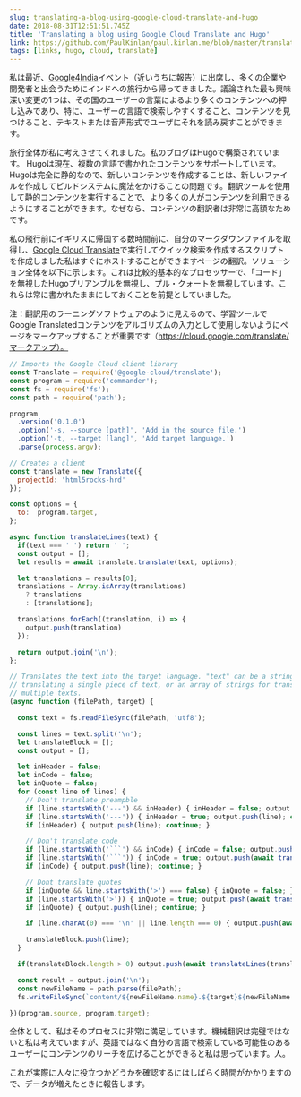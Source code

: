 ```yaml
---
slug: translating-a-blog-using-google-cloud-translate-and-hugo
date: 2018-08-31T12:51:51.745Z
title: 'Translating a blog using Google Cloud Translate and Hugo'
link: https://github.com/PaulKinlan/paul.kinlan.me/blob/master/translate.js
tags: [links, hugo, cloud, translate]
---
```

私は最近、[Google4India](https://twitter.com/hashtag/google4india)イベント（近いうちに報告）に出席し、多くの企業や開発者と出会うためにインドへの旅行から帰ってきました。議論された最も興味深い変更の1つは、その国のユーザーの言葉によるより多くのコンテンツへの押し込みであり、特に、ユーザーの言語で検索しやすくすること、コンテンツを見つけること、テキストまたは音声形式でユーザにそれを読み戻すことができます。

旅行全体が私に考えさせてくれました。私のブログはHugoで構築されています。 Hugoは現在、複数の言語で書かれたコンテンツをサポートしています。 Hugoは完全に静的なので、新しいコンテンツを作成することは、新しいファイルを作成してビルドシステムに魔法をかけることの問題です。翻訳ツールを使用して静的コンテンツを実行することで、より多くの人がコンテンツを利用できるようにすることができます。なぜなら、コンテンツの翻訳者は非常に高額なためです。

私の飛行前にイギリスに帰国する数時間前に、自分のマークダウンファイルを取得し、[Google Cloud Translate](https://cloud.google.com/translate/)で実行してクイック検索を作成するスクリプトを作成しました私はすぐにホストすることができますページの翻訳。ソリューション全体を以下に示します。これは比較的基本的なプロセッサーで、「コード」を無視したHugoプリアンブルを無視し、プル・クォートを無視しています。これらは常に書かれたままにしておくことを前提としていました。

注：翻訳用のラーニングソフトウェアのように見えるので、学習ツールでGoogle Translatedコンテンツをアルゴリズムの入力として使用しないようにページをマークアップすることが重要です（https://cloud.google.com/translate/マークアップ）。




```Javascript
// Imports the Google Cloud client library
const Translate = require('@google-cloud/translate');
const program = require('commander');
const fs = require('fs');
const path = require('path');

program
  .version('0.1.0')
  .option('-s, --source [path]', 'Add in the source file.')
  .option('-t, --target [lang]', 'Add target language.')
  .parse(process.argv);

// Creates a client
const translate = new Translate({
  projectId: 'html5rocks-hrd'
});

const options = {
  to:  program.target,
};

async function translateLines(text) {
  if(text === ' ') return ' ';
  const output = [];
  let results = await translate.translate(text, options);

  let translations = results[0];
  translations = Array.isArray(translations)
    ? translations
    : [translations];

  translations.forEach((translation, i) => {
    output.push(translation)
  });

  return output.join('\n');
};

// Translates the text into the target language. "text" can be a string for
// translating a single piece of text, or an array of strings for translating
// multiple texts.
(async function (filePath, target) {

  const text = fs.readFileSync(filePath, 'utf8');

  const lines = text.split('\n');
  let translateBlock = [];
  const output = [];

  let inHeader = false;
  let inCode = false;
  let inQuote = false;
  for (const line of lines) {
    // Don't translate preampble
    if (line.startsWith('---') && inHeader) { inHeader = false; output.push(line); continue; }
    if (line.startsWith('---')) { inHeader = true; output.push(line); continue; }
    if (inHeader) { output.push(line); continue; }

    // Don't translate code
    if (line.startsWith('```') && inCode) { inCode = false; output.push(line); continue; }
    if (line.startsWith('```')) { inCode = true; output.push(await translateLines(translateBlock.join(' '))); translateBlock = []; output.push(line); continue; }
    if (inCode) { output.push(line); continue; }

    // Dont translate quotes
    if (inQuote && line.startsWith('>') === false) { inQuote = false; }
    if (line.startsWith('>')) { inQuote = true; output.push(await translateLines(translateBlock.join(' '))); translateBlock = []; output.push(line); }
    if (inQuote) { output.push(line); continue; }

    if (line.charAt(0) === '\n' || line.length === 0) { output.push(await translateLines(translateBlock.join(' '))); output.push(line); translateBlock = []; continue;} 

    translateBlock.push(line);
  }

  if(translateBlock.length > 0) output.push(await translateLines(translateBlock.join(' ')))

  const result = output.join('\n');
  const newFileName = path.parse(filePath);
  fs.writeFileSync(`content/${newFileName.name}.${target}${newFileName.ext}`, result);

})(program.source, program.target);
```
全体として、私はそのプロセスに非常に満足しています。機械翻訳は完璧ではないと私は考えていますが、英語ではなく自分の言語で検索している可能性のあるユーザーにコンテンツのリーチを広げることができると私は思っています。人。

これが実際に人々に役立つかどうかを確認するにはしばらく時間がかかりますので、データが増えたときに報告します。
